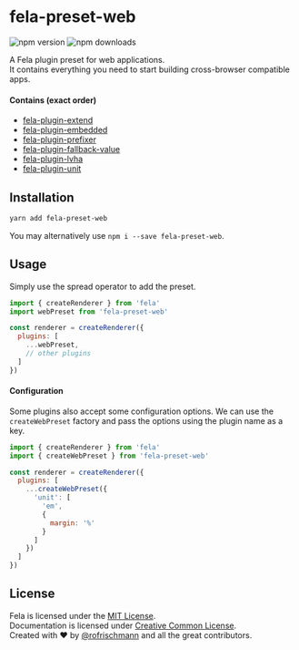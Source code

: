 # fela-preset-web

<img alt="npm version" src="https://badge.fury.io/js/fela-preset-web.svg"> <img alt="npm downloads" src="https://img.shields.io/npm/dm/fela-preset-web.svg">

A Fela plugin preset for web applications.<br>
It contains everything you need to start building cross-browser compatible apps.

#### Contains (exact order)
* [fela-plugin-extend](../fela-plugin-extend/)
* [fela-plugin-embedded](../fela-plugin-embedded/)
* [fela-plugin-prefixer](../fela-plugin-prefixer/)
* [fela-plugin-fallback-value](../fela-plugin-fallback-value/)
* [fela-plugin-lvha](../fela-plugin-lvha/)
* [fela-plugin-unit](../fela-plugin-unit/)


## Installation
```sh
yarn add fela-preset-web
```
You may alternatively use `npm i --save fela-preset-web`.


## Usage
Simply use the spread operator to add the preset.

```javascript
import { createRenderer } from 'fela'
import webPreset from 'fela-preset-web'

const renderer = createRenderer({
  plugins: [
    ...webPreset,
    // other plugins
  ]
})
```

#### Configuration
Some plugins also accept some configuration options.
We can use the `createWebPreset` factory and pass the options using the plugin name as a key.

```javascript
import { createRenderer } from 'fela'
import { createWebPreset } from 'fela-preset-web'

const renderer = createRenderer({
  plugins: [
    ...createWebPreset({
      'unit': [
        'em',
        { 
          margin: '%' 
        }
      ]
    })
  ]
})
```

## License
Fela is licensed under the [MIT License](http://opensource.org/licenses/MIT).<br>
Documentation is licensed under [Creative Common License](http://creativecommons.org/licenses/by/4.0/).<br>
Created with ♥ by [@rofrischmann](http://rofrischmann.de) and all the great contributors.
